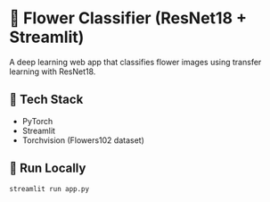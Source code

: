 # 🌸 Flower Classifier (ResNet18 + Streamlit)

A deep learning web app that classifies flower images using transfer learning with ResNet18.

## 🧠 Tech Stack
- PyTorch
- Streamlit
- Torchvision (Flowers102 dataset)

## 🚀 Run Locally
```bash
streamlit run app.py
